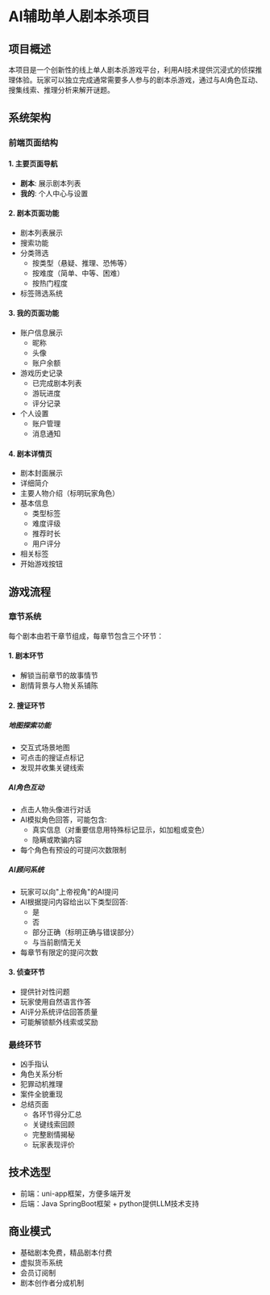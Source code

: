 # AI辅助单人剧本杀项目

## 项目概述

本项目是一个创新性的线上单人剧本杀游戏平台，利用AI技术提供沉浸式的侦探推理体验。玩家可以独立完成通常需要多人参与的剧本杀游戏，通过与AI角色互动、搜集线索、推理分析来解开谜题。

## 系统架构

### 前端页面结构

#### 1. 主要页面导航

- **剧本**: 展示剧本列表
- **我的**: 个人中心与设置

#### 2. 剧本页面功能

- 剧本列表展示
- 搜索功能
- 分类筛选
  - 按类型（悬疑、推理、恐怖等）
  - 按难度（简单、中等、困难）
  - 按热门程度
- 标签筛选系统

#### 3. 我的页面功能

- 账户信息展示
  - 昵称
  - 头像
  - 账户余额
- 游戏历史记录
  - 已完成剧本列表
  - 游玩进度
  - 评分记录
- 个人设置
  - 账户管理
  - 消息通知

#### 4. 剧本详情页

- 剧本封面展示
- 详细简介
- 主要人物介绍（标明玩家角色）
- 基本信息
  - 类型标签
  - 难度评级
  - 推荐时长
  - 用户评分
- 相关标签
- 开始游戏按钮

## 游戏流程

### 章节系统

每个剧本由若干章节组成，每章节包含三个环节：

#### 1. 剧本环节

- 解锁当前章节的故事情节
- 剧情背景与人物关系铺陈

#### 2. 搜证环节

##### 地图探索功能
- 交互式场景地图
- 可点击的搜证点标记
- 发现并收集关键线索

##### AI角色互动
- 点击人物头像进行对话
- AI模拟角色回答，可能包含:
  - 真实信息（对重要信息用特殊标记显示，如加粗或变色）
  - 隐瞒或欺骗内容
- 每个角色有预设的可提问次数限制

##### AI顾问系统
- 玩家可以向"上帝视角"的AI提问
- AI根据提问内容给出以下类型回答:
  - 是
  - 否
  - 部分正确（标明正确与错误部分）
  - 与当前剧情无关
- 每章节有限定的提问次数

#### 3. 侦查环节

- 提供针对性问题
- 玩家使用自然语言作答
- AI评分系统评估回答质量
- 可能解锁额外线索或奖励

### 最终环节

- 凶手指认
- 角色关系分析
- 犯罪动机推理
- 案件全貌重现
- 总结页面
  - 各环节得分汇总
  - 关键线索回顾
  - 完整剧情揭秘
  - 玩家表现评价

## 技术选型

- 前端：uni-app框架，方便多端开发
- 后端：Java SpringBoot框架 + python提供LLM技术支持

## 商业模式

- 基础剧本免费，精品剧本付费
- 虚拟货币系统
- 会员订阅制
- 剧本创作者分成机制
